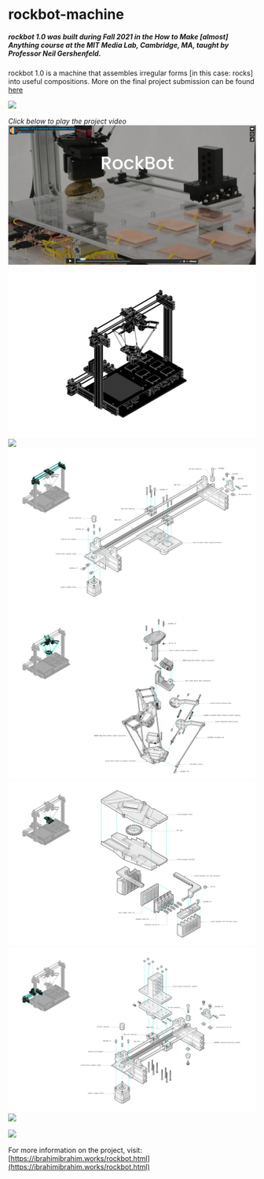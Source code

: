 # rockbot-machine

##### rockbot 1.0 was built during Fall 2021 in the How to Make [almost] Anything course at the MIT Media Lab, Cambridge, MA, taught by Professor Neil Gershenfeld.


rockbot 1.0 is a machine that assembles irregular forms [in this case: rocks] into useful compositions.
More on the final project submission can be found [here](http://fab.cba.mit.edu/classes/MAS.863/Harvard/people/ibrahimibrahim/final/finalprogress.html)

![](/assets/rockbot-01.jpg)

_Click below to play the project video_  
[![Rockbot - rock assemling machine](/assets/Video.JPG)](https://player.vimeo.com/video/668792297 "Rockbot - rock assemling machine - Click to Watch!")

![](/assets/MAS863-Drawing-Axons-01.jpg)
![](/assets/rockbot-axon1.jpg)
![](/assets/rockbot-axon2.jpg)
![](/assets/rockbot-axon3.jpg)
![](/assets/rockbot-axon4.jpg)
![](/assets/rockbot-axon5.jpg)
![](/assets/rockbot-axon6.jpg)

![](/assets/rockbot-03.jpg)

For more information on the project, visit: [https://ibrahimibrahim.works/rockbot.html](https://ibrahimibrahim.works/rockbot.html)  






